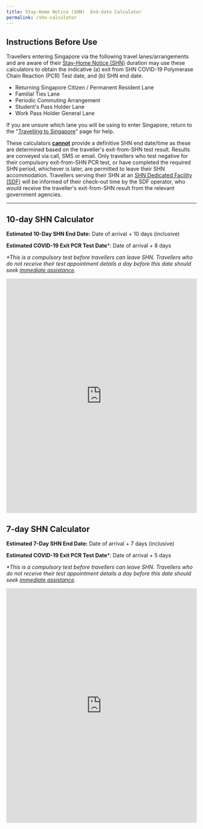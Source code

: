 ```yaml
---
title: Stay-Home Notice (SHN)  End-date Calculator
permalink: /shn-calculator
---
```

## Instructions Before Use 

Travellers entering Singapore via the following travel lanes/arrangements and are aware of their <a href="/health/shn" target="_blank">Stay-Home Notice (SHN)</a> duration may use these calculators to obtain the indicative (a) exit from SHN COVID-19 Polymerase Chain Reaction (PCR) Test date, and (b) SHN end date. 
- Returning Singapore Citizen / Permanent Resident Lane
- Familial Ties Lane
- Periodic Commuting Arrangement 
- Student's Pass Holder Lane
- Work Pass Holder General Lane

If you are unsure which lane you will be using to enter Singapore, return to the "<a href="/arriving/overview" target="_blank">Travelling to Singapore</a>" page for help.

These calculators <u><b>cannot</b></u> provide a definitive SHN end date/time as these are determined based on the traveller's exit-from-SHN test result. Results are conveyed via call, SMS or email. Only travellers who test negative for their compulsory exit-from-SHN PCR test, or have completed the required SHN period, whichever is later, are permitted to leave their SHN accommodation. Travellers serving their SHN at an <a href="/health/shn/sdf" target="_blank">SHN Dedicated Facility (SDF)</a> will be informed of their check-out time by the SDF operator, who would receive the traveller's exit-from-SHN result from the relevant government agencies. 


-----

<div id="cal"></div>

## 10-day SHN Calculator

<b>Estimated 10-Day SHN End Date:</b> Date of arrival + 10 days (inclusive)

<b>Estimated COVID-19 Exit PCR Test Date</b>*: Date of arrival + 8 days 

<i>*This is a compulsory test before travellers can leave SHN. Travellers who do not receive their test appointment details a day before this date should seek <a href="https://go.gov.sg/sto-enquiry" target="_blank">immediate assistance</a>. </i>

<iframe width="100%" height="620" src="https://www.checkfirst.gov.sg/c/d0561e7d-ec2d-4575-83a9-274d5629bb8c" frameborder="0" allow="accelerometer; autoplay; clipboard-write; encrypted-media; gyroscope; picture-in-picture" allowfullscreen></iframe>

## 7-day SHN Calculator

<b>Estimated 7-Day SHN End Date:</b> Date of arrival + 7 days (inclusive)

<b>Estimated COVID-19 Exit PCR Test Date</b>*: Date of arrival + 5 days 

<i>*This is a compulsory test before travellers can leave SHN. Travellers who do not receive their test appointment details a day before this date should seek <a href="https://go.gov.sg/sto-enquiry" target="_blank">immediate assistance</a>. </i>

<iframe width="100%" height="620" src="https://www.checkfirst.gov.sg/c/shn-date-calculator-2" frameborder="0" allow="accelerometer; autoplay; clipboard-write; encrypted-media; gyroscope; picture-in-picture" allowfullscreen></iframe>

<!--## 14+7-day SHN Calculator

<iframe width="100%" height="620" src="https://www.checkfirst.gov.sg/c/shn-date-calculator-3" frameborder="0" allow="accelerometer; autoplay; clipboard-write; encrypted-media; gyroscope; picture-in-picture" allowfullscreen></iframe>


## 21-day SHN Calculator

<iframe width="100%" height="620" src="https://www.checkfirst.gov.sg/c/9858b9c8-950e-4393-93f6-92afc1c47e3e" frameborder="0" allow="accelerometer; autoplay; clipboard-write; encrypted-media; gyroscope; picture-in-picture" allowfullscreen></iframe>-->